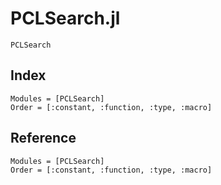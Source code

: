 # PCLSearch.jl

```@docs
PCLSearch
```

## Index

```@index
Modules = [PCLSearch]
Order = [:constant, :function, :type, :macro]
```

## Reference

```@autodocs
Modules = [PCLSearch]
Order = [:constant, :function, :type, :macro]
```
